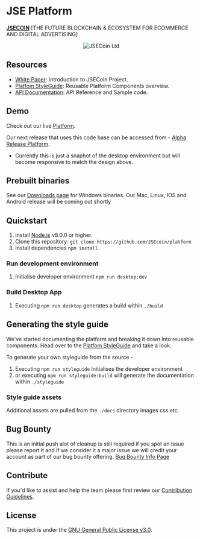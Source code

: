 # JSE Platform

**[JSECOIN](https://jsecoin.com/)** [THE FUTURE BLOCKCHAIN & ECOSYSTEM FOR ECOMMERCE AND DIGITAL ADVERTISING]

<div align="center">

![JSECoin Ltd](https://jsecoin.com/docs/images/JSECoin_split_desktop_browser_small.png)
</div>


## Resources

- [White Paper](https://jsecoin.com/whitepaper.pdf): Introduction to JSECoin Project.
- [Platfom StyleGuide](https://jsecoin.com/styleguide): Reusable Platform Components overview.
- [API Documentation](https://developer.jsecoin.com/API): API Reference and Sample code.

## Demo
Check out our live [Platform](https://platform.jsecoin.com).

Our next release that uses this code base can be accessed from - 
[Alpha Release Platform](https://alpha.jsecoin.com).
- Currently this is just a snaphot of the desktop environment but will become responsive to match the design above.

## Prebuilt binaries
See our [Downloads page](https://jsecoin.com/downloads) for Windows binaries.
Our Mac, Linux, IOS and Android release will be coming out shortly

## Quickstart

1. Install [Node.js](https://nodejs.org) v8.0.0 or higher.
2. Clone this repository: `git clone https://github.com/JSEcoin/platform`
3. Install dependencies `npm install`

### Run development environment

1. Initialise developer environment `npm run desktop:dev`

### Build Desktop App

1. Executing `npm run desktop` generates a build within `./build`

## Generating the style guide
We've started documenting the platform and breaking it down into reusable components.
Head over to the [Platfom StyleGuide](https://jsecoin.com/styleguide) and take a look.

To generate your own styleguide from the source -

1. Executing `npm run styleguide` Initialises the developer environment
2. or executing `npm run styleguide:build` will generate the documentation within `./styleguide`

### Style guide assets
Additional assets are pulled from the `./docs` directory images css etc.

## Bug Bounty
This is an initial push alot of cleanup is still required if you spot an issue please report it and if we consider it a major issue we will credit your account as part of our bug bounty offering.
[Bug Bounty Info Page](https://jsecoin.com/en/oddJobs/bugBounty)

## Contribute
If you'd like to assist and help the team please first review our [Contribution Guidelines](./CONTRIBUTING.md).

## License
This project is under the [GNU General Public License v3.0](./LICENSE.md).